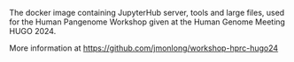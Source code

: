 The docker image containing JupyterHub server, tools and large files, used for the Human Pangenome Workshop given at the Human Genome Meeting HUGO 2024.

More information at https://github.com/jmonlong/workshop-hprc-hugo24
